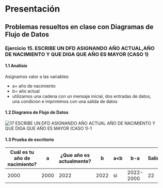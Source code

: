 # Presentación
## Problemas resueltos en clase con Diagramas de Flujo de Datos
### Ejercicio 15. ESCRIBE UN DFD ASIGNANDO AÑO ACTUAL,AÑO DE NACIMIENTO Y QUE DIGA QUE AÑO ES MAYOR (CASO 1)
#### 1.1 Análisis
Asignamos valor a las variables:
- a= año de nacimiento
- b= año actual
- utilizamos una cadena con un mensaje inicial, dos entradas de datos, una condicion e imprimimos con una salida de datos

#### 1.2 Diagrama de Flujo de Datos

![17  ESCRIBE UN DFD ASIGNANDO AÑO ACTUAL  AÑO DE NACIMIENTO Y QUE DIGA QUE AÑO ES MAYOR (CASO 1)-1](https://user-images.githubusercontent.com/112590329/191178222-e4cff05a-31d4-4949-8205-8ac4347618e2.png)

#### 1.3 Prueba de escritorio
| Cuál es tu año de nacimiento?| a  | ¿Que año es actualmente?| b   | a<b | b-a       | Salida |
|------------------------------|----|-------------------------|-----|-----|-----------|--------|
|        2000                  |2000|      2022               | 2022| si  | 2022-2000 |   22   |
